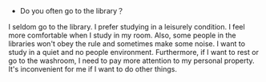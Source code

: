 * Do you often go to the library？

I seldom go to the library.
I prefer studying in a leisurely condition.
I feel more comfortable when I study in my room.
Also, some people in the libraries won't obey the rule and sometimes make some noise.
I want to study in a quiet and no people environment.
Furthermore, if I want to rest or go to the washroom, I need to pay more attention to my personal property. It's inconvenient for me if I want to do other things.

